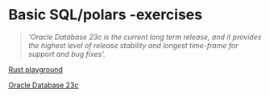 # Basic SQL/polars -exercises

> *'Oracle Database 23c is the current long term release, and it provides the highest level of release stability and longest time-frame for support and bug fixes'.*

[Rust playground](https://play.rust-lang.org/?version=stable&mode=debug&edition=2024)

[Oracle Database 23c](https://livesql.oracle.com/ords/f?p=590:1000)
